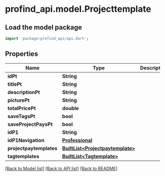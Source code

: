 # profind_api.model.Projecttemplate

## Load the model package
```dart
import 'package:profind_api/api.dart';
```

## Properties
Name | Type | Description | Notes
------------ | ------------- | ------------- | -------------
**idPt** | **String** |  | [optional] 
**titlePt** | **String** |  | [optional] 
**descriptionPt** | **String** |  | [optional] 
**picturePt** | **String** |  | [optional] 
**totalPricePt** | **double** |  | [optional] 
**saveTagsPt** | **bool** |  | [optional] 
**saveProjectPaysPt** | **bool** |  | [optional] 
**idP1** | **String** |  | [optional] 
**idP1Navigation** | [**Professional**](Professional.md) |  | [optional] 
**projectpaytemplates** | [**BuiltList&lt;Projectpaytemplate&gt;**](Projectpaytemplate.md) |  | [optional] 
**tagtemplates** | [**BuiltList&lt;Tagtemplate&gt;**](Tagtemplate.md) |  | [optional] 

[[Back to Model list]](../README.md#documentation-for-models) [[Back to API list]](../README.md#documentation-for-api-endpoints) [[Back to README]](../README.md)


